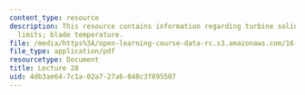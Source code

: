 ```yaml
---
content_type: resource
description: This resource contains information regarding turbine solidity; mass flow
  limits; blade temperature.
file: /media/https%3A/open-learning-course-data-rc.s3.amazonaws.com/16-50-introduction-to-propulsion-systems-spring-2012/4db3ae647c1a02a727a6048c3f895507_MIT16_50S12_lec28.pdf
file_type: application/pdf
resourcetype: Document
title: Lecture 28
uid: 4db3ae64-7c1a-02a7-27a6-048c3f895507
---
```

